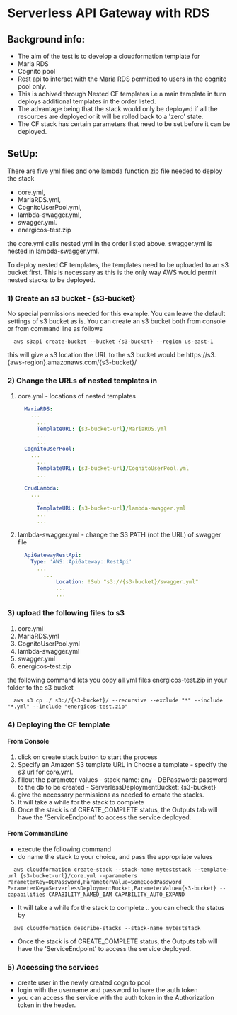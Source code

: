 # Serverless API Gateway with RDS

## Background info: 

- The aim of the test is to develop a cloudformation template for 
- Maria RDS
- Cognito pool
- Rest api to interact with the Maria RDS permitted to users in the cognito pool only.
- This is achived through Nested CF templates i.e a main template in turn deploys additional templates in the order listed. 
- The advantage being that the stack would only be deployed if all the resources are deployed or it will be rolled back to a 'zero' state. 
- The CF stack has certain parameters that need to be set before it can be deployed.

## SetUp:

There are five yml files and one lambda function zip file needed to deploy the stack 
- core.yml,
- MariaRDS.yml, 
- CognitoUserPool.yml, 
- lambda-swagger.yml,
- swagger.yml.
- energicos-test.zip

the core.yml calls nested yml in the order listed above. swagger.yml is nested in lambda-swagger.yml.

To deploy nested CF templates, the templates need to be uploaded to an s3 bucket first. This is necessary as this is the only way AWS would permit nested stacks to be deployed. 


### 1) Create an s3 bucket - {s3-bucket}
  No special permissions needed for this example.
  You can leave the default settings of s3 bucket as is.
  You can create an s3 bucket both from console or from command line as follows
  ```
    aws s3api create-bucket --bucket {s3-bucket} --region us-east-1
  ```
  this will give a s3 location 
  the URL to the s3 bucket would be https://s3.{aws-region}.amazonaws.com/{s3-bucket}/

### 2) Change the URLs of nested templates in 
  1) core.yml - locations of nested templates

      ```yaml
        MariaRDS:
          ...
            ...
            TemplateURL: {s3-bucket-url}/MariaRDS.yml
            ...
            ...
        CognitoUserPool:
          ...
            ...
            TemplateURL: {s3-bucket-url}/CognitoUserPool.yml
            ...
            ...
        CrudLambda:
          ...
            ...
            TemplateURL: {s3-bucket-url}/lambda-swagger.yml
            ...
            ...
      ```

  2) lambda-swagger.yml - change the S3 PATH (not the URL) of swagger file  
      ```yaml
        ApiGatewayRestApi:
          Type: 'AWS::ApiGateway::RestApi'
            ...
              ...
                  Location: !Sub "s3://{s3-bucket}/swagger.yml" 
                  ...
                  ...
      ```
### 3) upload the following files to s3
  1) core.yml
  2) MariaRDS.yml
  3) CognitoUserPool.yml
  4) lambda-swagger.yml
  5) swagger.yml
  6) energicos-test.zip

  the following command lets you copy all yml files energicos-test.zip in your folder to the s3 bucket
  ```
    aws s3 cp ./ s3://{s3-bucket}/ --recursive --exclude "*" --include "*.yml" --include "energicos-test.zip"
  ```



### 4) Deploying the CF template 
#### From Console 
  1) click on create stack button to start the process
  2) Specify an Amazon S3 template URL in Choose a template - specify the s3 url for core.yml.
  3) fillout the parameter values 
    - stack name: any
    - DBPassword: password to the db to be created
    - ServerlessDeploymentBucket: {s3-bucket}
  4) give the necessary permissions as needed to create the stacks.
  5) It will take a while for the stack to complete 
  6) Once the stack is of CREATE_COMPLETE status, the Outputs tab will have the 'ServiceEndpoint' to access the service deployed. 

#### From CommandLine
  - execute the following command 
  - do name the stack to your choice, and pass the appropriate values 

  ```
    aws cloudformation create-stack --stack-name myteststack --template-url {s3-bucket-url}/core.yml --parameters ParameterKey=DBPassword,ParameterValue=SomeGoodPassword ParameterKey=ServerlessDeploymentBucket,ParameterValue={s3-bucket} --capabilities CAPABILITY_NAMED_IAM CAPABILITY_AUTO_EXPAND
  ```
  - It will take a while for the stack to complete .. you can check the status by

  ```
    aws cloudformation describe-stacks --stack-name myteststack
  ```
  
  - Once the stack is of CREATE_COMPLETE status, the Outputs tab will have the 'ServiceEndpoint' to access the service deployed. 

### 5) Accessing the services
- create user in the newly created cognito pool. 
- login with the username and password to have the auth token
- you can access the service with the auth token in the Authorization token in the header.


